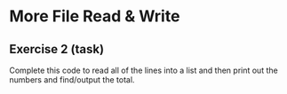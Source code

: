 # More File Read & Write
## Exercise 2 (task)

Complete this code to read all of the lines into a list and then print out the numbers and find/output the total.